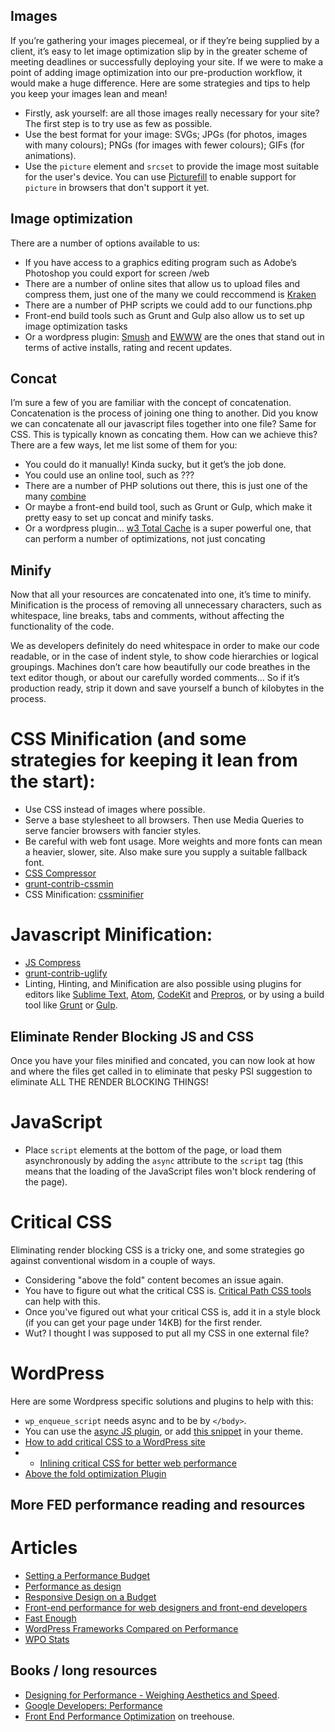 ## Images
If you’re gathering your images piecemeal, or if they’re being supplied by a client, it’s easy to let image optimization slip by in the greater scheme of meeting deadlines or successfully deploying your site. If we were to make a point of adding image optimization into our pre-production workflow, it would make a huge difference. Here are some strategies and tips to help you keep your images lean and mean!

- Firstly, ask yourself: are all those images really necessary for your site? The first step is to try use as few as possible.
- Use the best format for your image: SVGs; JPGs (for photos, images with many colours); PNGs (for images with fewer colours); GIFs (for animations).
- Use the `picture` element and `srcset` to provide the image most suitable for the user's device. You can use [Picturefill](http://scottjehl.github.io/picturefill/) to enable support for `picture` in browsers that don't support it yet.

## Image optimization
There are a number of options available to us:
- If you have access to a graphics editing program such as Adobe’s Photoshop you could export for screen /web 
- There are a number of online sites that allow us to upload files and compress them, just one of the many we could reccommend is [Kraken](https://kraken.io/)
- There are a number of PHP scripts we could add to our functions.php
- Front-end build tools such as Grunt and Gulp also allow us to set up image optimization tasks
- Or a wordpress plugin: [Smush](https://en-za.wordpress.org/plugins/wp-smushit/) and [EWWW](https://wordpress.org/plugins/ewww-image-optimizer/) are the ones that stand out in terms of active installs, rating and recent updates.



## Concat
I’m sure a few of you are familiar with the concept of concatenation. Concatenation is the process of joining one thing to another. Did you know we can concatenate all our javascript files together into one file? Same for CSS. This is typically known as concating them. How can we achieve this? There are a few ways, let me list some of them for you:

- You could do it manually! Kinda sucky, but it get’s the job done.
- You could use an online tool, such as ???
- There are a number of PHP solutions out there, this is just one of the many [combine](http://rakaz.nl/code/combine)
- Or maybe a front-end build tool, such as Grunt or Gulp, which make it pretty easy to set up concat and minify tasks. 
- Or a wordpress plugin… [w3 Total Cache](https://wordpress.org/plugins/w3-total-cache/) is a super powerful one, that can perform a number of optimizations, not just concating 


## Minify
Now that all your resources are concatenated into one, it’s time to minify. Minification is the process of removing all unnecessary characters, such as whitespace, line breaks, tabs and comments, without affecting the functionality of the code.

We as developers definitely do need whitespace in order to make our code readable, or in the case of indent style, to show code hierarchies or logical groupings. Machines don’t care how beautifully our code breathes in the text editor though, or about our carefully worded comments… So if it’s production ready, strip it down and save yourself a bunch of kilobytes in the process.

# CSS Minification (and some strategies for keeping it lean from the start):
- Use CSS instead of images where possible.
- Serve a base stylesheet to all browsers. Then use Media Queries to serve fancier browsers with fancier styles.
- Be careful with web font usage. More weights and more fonts can mean a heavier, slower, site. Also make sure you supply a suitable fallback font.
- [CSS Compressor](http://csscompressor.com/)
- [grunt-contrib-cssmin](https://github.com/gruntjs/grunt-contrib-cssmin)
- CSS Minification: [cssminifier](http://cssminifier.com/)

# Javascript Minification:
- [JS Compress](https://jscompress.com/)
- [grunt-contrib-uglify](https://github.com/gruntjs/grunt-contrib-uglify)
- Linting, Hinting, and Minification are also possible using plugins for editors like [Sublime Text](http://www.sublimetext.com/), [Atom](https://atom.io/), [CodeKit](https://incident57.com/codekit/) and [Prepros](https://prepros.io/), or by using a build tool like [Grunt](http://gruntjs.com/) or [Gulp](http://gulpjs.com/).


## Eliminate Render Blocking JS and CSS
Once you have your files minified and concated, you can now look at how and where the files get called in to eliminate that pesky PSI suggestion to eliminate ALL THE RENDER BLOCKING THINGS!

# JavaScript
- Place `script` elements at the bottom of the page, or load them asynchronously by adding the `async` attribute to the `script` tag (this means that the loading of the JavaScript files won't block rendering of the page).

# Critical CSS
Eliminating render blocking CSS is a tricky one, and some strategies go against conventional wisdom in a couple of ways. 
- Considering "above the fold" content becomes an issue again.
- You have to figure out what the critical CSS is. [Critical Path CSS tools](https://github.com/addyosmani/critical-path-css-tools) can help with this.
- Once you've figured out what your critical CSS is, add it in a style block (if you can get your page under 14KB) for the first render. 
- Wut? I thought I was supposed to put all my CSS in one external file?

# WordPress
Here are some Wordpress specific solutions and plugins to help with this:

- `wp_enqueue_script` needs async and to be by `</body>`. 
- You can use the [async JS plugin](https://wordpress.org/plugins/async-javascript/), or add [this snippet](http://scottnelle.com/756/async-defer-enqueued-wordpress-scripts/) in your theme.
- [How to add critical CSS to a WordPress site]( https://aarontgrogg.com/blog/2016/01/13/how-to-add-critical-css-to-a-wordpress-site/)
- - [Inlining critical CSS for better web performance](https://gomakethings.com/inlining-critical-css-for-better-web-performance/)
- [Above the fold optimization Plugin](https://wordpress.org/plugins/above-the-fold-optimization/)


## More FED performance reading and resources

# Articles
- [Setting a Performance Budget](https://timkadlec.com/2013/01/setting-a-performance-budget/)
- [Performance as design](http://bradfrost.com/blog/post/performance-as-design/)
- [Responsive Design on a Budget](http://clearleft.com/thinks/98)
- [Front-end performance for web designers and front-end developers](http://csswizardry.com/2013/01/front-end-performance-for-web-designers-and-front-end-developers/)
- [Fast Enough](https://timkadlec.com/2014/01/fast-enough/)
- [WordPress Frameworks Compared on Performance](http://chrislema.com/wordpress-frameworks-compared-on-performance/)
- [WPO Stats](https://wpostats.com/)

## Books / long resources
- [Designing for Performance - Weighing Aesthetics and Speed](http://designingforperformance.com/).
- [Google Developers: Performance](https://developers.google.com/web/fundamentals/performance/?hl=en)
- [Front End Performance Optimization](https://teamtreehouse.com/library/front-end-performance-optimization) on treehouse.
